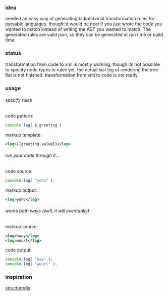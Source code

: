 ### idea

needed an easy way of generating bidirectional transformation rules for parsable languages.
thought it would be neat if you just wrote the code you wanted to match instead of writing the AST you wanted to match. The generated rules are valid json, so they can be generated at run time or build time.

### status

transformation from code to xml is mostly working, though its not possible to specify node types in rules yet.
the actual last leg of rendering the tree flat is not finished.
transformation from xml to code is not ready.

### usage

###### specify rules

code pattern: 
```js
console.log( $_greeting )
```
markup template:
```xml
<log>{{greeting.value}}</log>
```

###### run your code through it...

code source:
```js
console.log( "yoho" );
```
markup output: 
```xml
<log>yoho</log>
```

###### works both ways (well, it will eventually)

markup source: 
```xml
<log>haay</log>
<log>wuurl</log>
```
code output: 
```js
console.log( "hay" );
console.log( "wuurl" );
```

### inspiration

[structuredjs](https://github.com/Khan/structuredjs)
